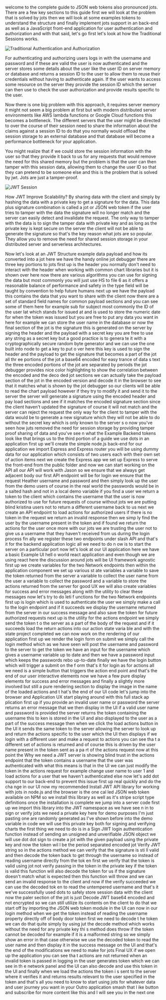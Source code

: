 welcome to the complete guide to JSON web tokens also pronounced jots. There are a few key sections to this guide first we will look at the problem that is solved by jots then we will look at
some examples tokens to understand the structure and finally implement jots support in an back-end as well as a JavaScript front-end application for user authentication and authorization and with that said, let's go first let's look at how the Traditional Sessions works.

![Traditional Authentication and Authorization](./1.traditional-session.png)

For authenticating and authorizing users logs in with the username and password and if these are
valid the user is now authenticated and the server stores some details about the user like the user ID on server memory or database and returns a session ID to the user to allow them to reuse
their credentials without having to authenticate again. If the user wants to access some resource on the server they provide the session ID which the server can then use to check the user authorization and provide results specific to the user.

Now there is one big problem with this approach, it requires server memory it might not seem
a big problem at first but with modern distributed server environments like AWS lambda functions or Google Cloud functions this becomes a bottleneck. The different servers that the user might be
directed to over the course of their session need to share the information about the claims against a session ID to do that you normally would offload the session storage to an external database
and that database will become a performance bottleneck for your application.

You might realize that if we could store the session information with the user so that they provide it back to us for any requests that would remove the need for this shared memory but the problem is that the user can then tamper with this session data, allowing them to change the user ID so that they can pretend to be someone else and this is the problem that is solved by jwt. Jots are just a tamper-proof.

![JWT Session](./2.jwt%20session.png)

How JWT Improve Scalability?
By sharing data with the client and simply by hashing the data with a private key to get a signature for the data. This data plus signature combination is called a jot or JSON web token if the
user tries to tamper with the data the signature will no longer match and the server can easily detect and invalidate the request. The only way to tamper with the data is to sign the tamper data
with private key and as long as the private key is kept secure on the server the client will not
be able to generate the signature so that's the key reason what jots are so popular. They allow you to remove the need for shared session storage in your distributed server and serverless architectures.

Now let's look at an JWT Structure example data payload and how its converted into a jot here we have the handy online jot debugger there are three key portions to jots first up is the header you normally don't need to interact with the header when working with common chart libraries but it is
shown over here now there are various algorithms you can use for signing the data but most commonly you will just use HS to file 6 as it offers a reasonable balance of performance and safety in the
type field will be taught by convention to help future humans next up we have the payload this contains the data that you want to share with the client now there are a set of standard field names
for common payload sections and you can see some of them here for example sub for subject most commonly the ID of the user Iat which stands for issued at and is used to store the numeric date for
when the token was issued but you are free to put any data you want in here for example we can store the user name in the database or now the final section of the jot is the signature this is generated on the server by signing the header and the payload with a secret key you are free to use any string as a secret key but a good practice is to genera
te it with a cryptographically secure random byte generator and we can use the one built into node to get a key to put o
ver here this key is used to sign the header and the payload to get the signature that becomes a part of the jot all thr
ee portions of the jot a base64 encoded for easy trance of data s text the three encoded portions of the jot are separated by periods the jot debugger provides nice color highlighting to show the correlation between the encoded and the deco
ded jot sections we can actually take the payload section of the jot in the encoded version and decode it in the browser
to see that it matches what is shown by the jot debugger so our clients will be able to read the chart payload however
if they try to modify it and send it to the server the server will generate a signature using the encoded header and pay
load sections and see if it matches the encoded signature section since the client haven't updated the signature of course it will not match and the server can reject the request the only way for the client to tamper with the data would be
to generate a new signature which they will not be able to do without the secret key which is only known to the server s
o now you've seen how juts removed the need for session storage by providing tamper proof sharing of data and you've see
n what the Example Backend tokens look like that brings us to the third portion of a guide we use dots in an application
first up we'll create the simple node.js back-end for our application we import Express and Express router you will be
using dummy data for our application which consists of two users each with their own set of action items next we create
the Express app we set up Express to serve the front-end from the public folder and now we can start working on the API
all our API will work with Jason so we ensure that we always get adjacent body our first API endpoint will be for login
we ensure that the request Heather username and password and then simply look up the user from the demo users of course
in the real world the passwords would be in a salted hash and not in a local demo variable if you find a user we return
a token to the client which contains the username that the user is now authorized to use for future requests of course without jots we are putting blind kristina users not to return a different username back to us next we create an API endpoint to load actions for authorized users if there is no token in the request we return an invalid response then we simp
ly find the user by the username present in the token and if found we return the actions for the user once more with our
jots we are trusting the user not to give us a username that they haven't received from us during the login process fin
ally we register these two endpoints under slash API and that's it for the backend application logic all we need to do n
ow is to start the server on a particular port now let's look at our UI application here we have a basic Example UI hell
o world react application and even though we are using react here the discussion around jots will be UI framework agnostic first up we create variables for the two Network endpoints then within the application component we set up various st
ate variables a variable to save the token returned from the server a variable to collect the user name from the user a
variable to collect the password and a variable to store the actions returned from the server for good UX we will also create variables for success and error messages along with the utility to clear these messages now let's try to do leti f
unctions for the two Network endpoints first up is login which is used to authenticate the user we simply make a call to
the login endpoint and if it succeeds we display the username returned from the server in our success message and also
save the token for future authorized requests next up is the utility for the actions endpoint we simply send the token t
o the server as a part of the body of the request and if it succeeds load the return actions into our action state varia
ble and with the state project completed we can now work on the rendering of our application first up we render the login form on submit we simply call the login method which as we have seen will post the username and password to the server
to get the token we have an input for the username which gives a username variable up to date and then we have a password input which keeps the passwords rebo up-to-date finally we have the login button which will trigger a submit on the f
orm that's it for login as for actions all we need is a simple button that triggers the action end point and that's the
end of our user interactive elements now we have a few pure display elements for success and error messages and finally
a slightly more involved but still a pure rendering section to display the image in the name of the loaded actions and t
hat's the end of our UI code let's jump into the browser and Application UX start playing around with this full stack ap
plication first up if you provide an invalid user name or password the server returns an error message that we then display in the UI if a valid user name and password is provided the server returns the token containing the username this to
ken is stored in the UI and also displayed to the user as a part of the success message then when we click the load actions button in the UI it sends the same token to the server allowing the server to look up and return the actions specific to the user which the UI then displays if we login with a different user and make a request to actions you can see tha
t a different set of actions is returned and of course this is driven by the user name present in the token sent as a pa
rt of the actions request now at this point the Why we need a JWT server is showing blind trust in the actions endpoint
that the token contains a username that the user was authenticated with what this means is that in the UI we can just modify the token in the actions request for example change user name to user 1 and load actions for a user that we haven't
authenticated else now let's add dot support to our back-end to prevent this issue first up real quickly and do the cha
nge in our UI now my recommended Install JWT API library for working with jots in node.js and the browser is the one cal
led JSON web token available on NPM so we install this library as well as it's stripe script type definitions once the installation is complete we jump into a server code first up we import this library into the JWT namespace as we have see
n in to sign or verify jots we need a private key here for demo purposes I'm just pasting one are randomly generated as
I've shown before into the demo variable in code we will use this private key both for signing and verifying charts the
first thing we need to do is in a Sign JWT login authentication function instead of sending an unsigned and unverifiable
JSON object we will use dot dot sign to create a jot with the given payload using the private key and now the token wil
l be the period separated encoded jot Verify JWT string so in the actions method we can verify that the signature is sti
ll valid and then decode the token back to get through the username so instead of reading username directly from the tok
en first we verify that the token is valid using jot not verify passing in the token in the private key if the token is
valid this function will also decode the token for us if the signature doesn't match what is expected then this function
will throw and we can send an invalid response to the client and now if the verify succeeded we can use the decoded tok
en to read the untempered username and that's it we've successfully used dots to safely store session data with the client now the paler section of the jot is just Decode JWT base64 encoded and not encrypted so we can still utilize its contents on the client to do that we start off by importing the JSON web token module in the UI can now in our login method
when we get the token instead of reading the username property directly off of body door token first we need to decode t
he token we can do that quite simply by using jut the decode method which works without the need for any private key thi
s method does throw if the token cannot be decoded for example if it is a malformed string so we simply show an error in
that case otherwise we use the decoded token to read the user name and then display it in the success message on the UI
and that's the end of the modifications we need to make for jots Final UX if we open up the application you can see tha
t actions are not returned when an invalid token is passed in logging in the user generates token which we can see in th
e network panel and the UI can also decode and use this token in the UI and finally when we load the actions the token i
s sent to the server where it verifies it and returns results relevant to the user specified in the token and that's all
you need to know to start using jots for whatever data and user journey you want in your Outro application smash that l
ike button and subscribe for more content like this and I will see you in the next one

